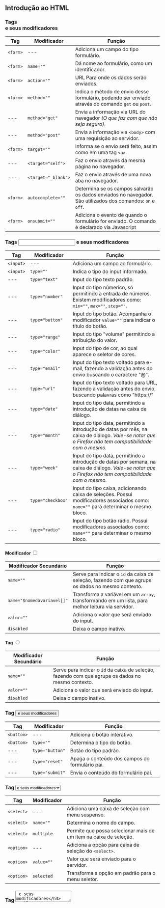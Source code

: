 ## Introdução ao HTML

### Tags <form> e seus modificadores
|Tag|Modificador|Função|
|---|---|---|
|```<form>```|---|Adiciona um campo do tipo formulário.|
|```<form>```|```name=""```|Dá nome ao formulário, como um identificador.|
|```<form>```|```action=""```|URL Para onde os dados serão enviados.|
|```<form>```|```method=""```|Indica o método de envio desse formulário, podendo ser enviado através do comando ```get``` ou ```post```.|
|---|```method="get"```|Envia a informação via URL do navegador *(O que faz com que não seja seguro)*.|
|---|```method="post"```|Envia a informação via ```<body>``` com uma requisição ao servidor.|
|```<form>```|```target=""```|Informa se o envio será feito, assim como em uma tag ```<a>```.|
|---|```<target="self">```|Faz o envio através da mesma página no navegador.|
|---|```<target="_blank">```|Faz o envio através de uma nova aba no navegador.|
|```<form>```|```autocomplete=""```|Determina se os campos salvarão os dados enviados no navegador. São utilizados dos comandos: ```on``` e ```off```.|
|```<form>```|```onsubmit=""```|Adiciona o evento de quando o formulário for enviado. O comando é declarado via Javascript|

### Tags <input> e seus modificadores

|Tag|Modificador|Função|
|---|---|---|
|```<input>```|---|Adiciona um campo ao formulário.|
|```<input>```|```type=""```|Indica o tipo do input informado.|
|---|```type="text"```|Input do tipo texto padrão.|
|---|```type="number"```|Input do tipo númerico, só permitindo a entrada de números. Existem modificadores como: ```min=""```, ```max=""```, ```step=""```.|
|---|```type="button"```|Input do tipo botão. Acompanha o modificador ```value=""``` para indicar o título do botão.|
|---|```type="range"```|Input do tipo "volume" permitindo a atribuição do valor.|
|---|```type="color"```|Input do tipo de cor, ao qual aparece o seletor de cores.|
|---|```type="email"```|Input do tipo texto voltado para e-mail, fazendo a validação antes do envio buscando o caractere "@".|
|---|```type="url"```|Input do tipo texto voltado para URL, fazendo a validação antes do envio, buscando palavras como "https://"|
|---|```type="date"```|Input do tipo data, permitindo a introdução de datas na caixa de diálogo.|
|---|```type="month"```|Input do tipo data, permitindo a introdução de datas por mês, na caixa de diálogo. *Vale-se notar que o Firefox não tem compatibilidade com o mesmo.*|
|---|```type="week"```|Input do tipo data, permitindo a introdução de datas por semana, na caixa de diálogo. *Vale-se notar que o Firefox não tem compatibilidade com o mesmo*.|
|---|```type="checkbox"```|Input do tipo caixa, adicionando caixa de seleções. Possui modificadores associados como: ```name=""``` para determinar o mesmo bloco.|
|---|```type="radio"```|Input do tipo botão rádio. Possui modificadores associados como: ```name=""``` para determinar o mesmo bloco.|

#### Modificador <input type="checkbox">

|Modificador Secundário|Função|
|---|---|
|```name=""```|Serve para indicar o ```id``` da caixa de seleção, fazendo com que agrupe os dados no mesmo contexto.|
|```name="$nomedavariavel[]"```|Transforma a variável em um ```array```, transformando em um lista, para melhor leitura via servidor.|
|```valor=""```|Adiciona o valor que será enviado do input.|
|```disabled```|Deixa o campo inativo.|

#### Tag <input type="radio">

|Modificador Secundário|Função|
|---|---|
|```name=""```|Serve para indicar o ```id``` da caixa de seleção, fazendo com que agrupe os dados no mesmo contexto.|
|```valor=""```|Adiciona o valor que será enviado do input.|
|```disabled```|Deixa o campo inativo.|

### Tag <button> e seus modificadores

|Tag|Modificador|Função|
|---|---|---|
|```<button>```|---|Adiciona o botão interativo.|
|```<button>```|```type=""```|Determina o tipo do botão.|
|---|```type="button"```|Botão do tipo padrão.|
|---|```type="reset"```|Apaga o conteúdo dos campos do formulário pai.|
|---|```type="submit"```|Envia o conteúdo do formulário pai.|

### Tag <select>, <option> e seus modificadores

|Tag|Modificador|Função|
|---|---|---|
|```<select>```|---|Adiciona uma caixa de seleção com menu suspenso.|
|```<select>```|```name=""```|Determina o nome do campo.|
|```<select>```|```multiple```|Permite que possa selecionar mais de um item na caixa de seleção.|
|```<option>```|---|Adiciona a opção para caixa de seleção do ```<select>```.|
|```<option>```|```value=""```|Valor que será enviado para o servidor.|
|```<option>```|```selected```| Transforma a opção em padrão para o menu seletor.|

### Tag <textarea> e seus modificadores

|Tag|Modificador|Função|
|---|---|---|
|```<textarea>```|---|Adiciona um campo de texto para maior número de caracteres.|
|```<textarea>```|```rows=""```|Determina a altura para o campo, baseado-se em linhas.|
|```<textarea>```|```cols=""```|Determina a largura para o campo, baseando-se em colunas.|

Created by [Gabu](https://www.github.com/gabrielbasto) 👾

